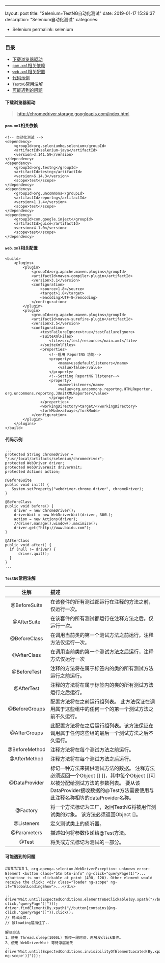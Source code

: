 
---
layout: post
title: "Selenium+TestNG自动化测试"
date: 2019-01-17 15:29:37
description: "Selenium自动化测试"
categories:
- Selenium
permalink: selenium
---

### 目录
- [下载浏览器驱动](下载浏览器驱动)
- [`pom.xml`相关依赖](`pom.xml`相关依赖)
- [`web.xml`相关配置](`web.xml`相关配置)
- [代码示例](代码示例)
- [`TestNG`常用注解](`TestNG`常用注解)
- [可能遇到的问题](可能遇到的问题)

#### 下载浏览器驱动

> http://chromedriver.storage.googleapis.com/index.html

#### `pom.xml`相关依赖

```vim
<!-- 自动化测试 -->
<dependency>
	<groupId>org.seleniumhq.selenium</groupId>
	<artifactId>selenium-java</artifactId>
	<version>3.141.59</version>
</dependency>
<dependency>
	<groupId>org.testng</groupId>
	<artifactId>testng</artifactId>
	<version>6.14.3</version>
	<scope>test</scope>
</dependency>
<dependency>
	<groupId>org.uncommons</groupId>
	<artifactId>reportng</artifactId>
	<version>1.1.4</version>
	<scope>test</scope>
</dependency>
<dependency>
	<groupId>com.google.inject</groupId>
	<artifactId>guice</artifactId>
	<version>4.1.0</version>
	<scope>test</scope>
</dependency>
```

#### `web.xml`相关配置

```vim
<build>
	<plugins>
		<plugin>
			<groupId>org.apache.maven.plugins</groupId>
			<artifactId>maven-compiler-plugin</artifactId>
			<version>3.1</version>
			<configuration>
				<source>1.8</source>
				<target>1.8</target>
				<encoding>UTF-8</encoding>
			</configuration>
		</plugin>
		<plugin>
			<groupId>org.apache.maven.plugins</groupId>
			<artifactId>maven-surefire-plugin</artifactId>
			<version>2.5</version>
			<configuration>
				<testFailureIgnore>true</testFailureIgnore>
				<suiteXmlFiles>
					<file>src/test/resources/main.xml</file>
				</suiteXmlFiles>
				<properties>
					<!--启用 ReportNG 功能-->
					<property>
						<name>usedefaultlisteners</name>
						<value>false</value>
					</property>
					<!--Setting ReportNG listener-->
					<property>
						<name>listener</name>
						<value>org.uncommons.reportng.HTMLReporter, org.uncommons.reportng.JUnitXMLReporter</value>
					</property>
				</properties>
				<workingDirectory>target/</workingDirectory>
				<forkMode>always</forkMode>
			</configuration>
		</plugin>
	</plugins>
</build>
```

#### 代码示例

```vim
...
protected String chromeDriver = "/usr/local/artifacts/selenium/chromedriver";
protected WebDriver driver;
protected WebDriverWait driverWait;
protected Actions action;

@BeforeSuite
public void init() {
   System.setProperty("webdriver.chrome.driver", chromeDriver);
}

@BeforeClass
public void before() {
    driver = new ChromeDriver();
    driverWait = new WebDriverWait(driver, 300L);
    action = new Actions(driver);
    //driver.manage().window().maximize();
    driver.get("http://www.baidu.com");
}

@AfterClass
public void after() {
  if (null != driver) {
      driver.quit();
  }
}
...
```

#### `TestNG`常用注解

|注解|描述|
|:--:|:--|
|@BeforeSuite|	在该套件的所有测试都运行在注释的方法之前，仅运行一次。|
|@AfterSuite|	在该套件的所有测试都运行在注释方法之后，仅运行一次。|
|@BeforeClass|	在调用当前类的第一个测试方法之前运行，注释方法仅运行一次。|
|@AfterClass|	在调用当前类的第一个测试方法之后运行，注释方法仅运行一次|
|@BeforeTest|	注释的方法将在属于<test>标签内的类的所有测试方法运行之前运行。|
|@AfterTest|	注释的方法将在属于<test>标签内的类的所有测试方法运行之后运行。|
|@BeforeGroups|	配置方法将在之前运行组列表。 此方法保证在调用属于这些组中的任何一个的第一个测试方法之前不久运行。|
|@AfterGroups|	此配置方法将在之后运行组列表。该方法保证在调用属于任何这些组的最后一个测试方法之后不久运行。|
|@BeforeMethod|	注释方法将在每个测试方法之前运行。|
|@AfterMethod|	注释方法将在每个测试方法之后运行。|
|@DataProvider|	标记一种方法来提供测试方法的数据。 注释方法必须返回一个Object [] []，其中每个Object []可以被分配给测试方法的参数列表。 要从该DataProvider接收数据的@Test方法需要使用与此注释名称相等的dataProvider名称。|
|@Factory|	将一个方法标记为工厂，返回TestNG将被用作测试类的对象。 该方法必须返回Object []。|
|@Listeners|	定义测试类上的侦听器。|
|@Parameters|	描述如何将参数传递给@Test方法。|
|@Test|	将类或方法标记为测试的一部分。|

#### 可能遇到的问题

####### 1、`org.openqa.selenium.WebDriverException: unknown error: Element <button class="btn btn-info" ng-click="queryPage(1)">...</button> is not clickable at point (490, 120). Other element would receive the click: <div class="loader ng-scope" ng-if="GlobalLoadingShow">...</div>
`

```vim
..
driverWait.until(ExpectedConditions.elementToBeClickable(By.xpath("//button[contains(@ng-click,'queryPage')]")));
driver.findElement(By.xpath("//button[contains(@ng-click,'queryPage')]")).click();
// 抛出异常..
// 被loading层挡住了..

解决方法
1、使用 Thread.sleep(1000L) 暂停一段时间，再触发click事件。
2、使用 WebDriverWait 等待浮层消失
..
driverWait.until(ExpectedConditions.invisibilityOfElementLocated(By.xpath("//div[contains(@class,'loader ng-scope')]")));
```
